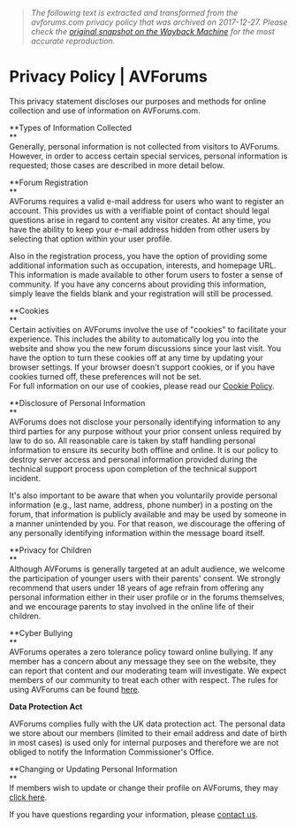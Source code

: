 > *The following text is extracted and transformed from the avforums.com privacy policy that was archived on 2017-12-27. Please check the [original snapshot on the Wayback Machine](https://web.archive.org/web/20171227022133id_/https%3A//www.avforums.com/pages/privacy-policy) for the most accurate reproduction.*

# Privacy Policy | AVForums

This privacy statement discloses our purposes and methods for online collection and use of information on AVForums.com.

**Types of Information Collected  
**  
Generally, personal information is not collected from visitors to AVForums. However, in order to access certain special services, personal information is requested; those cases are described in more detail below.

**Forum Registration  
**  
AVForums requires a valid e-mail address for users who want to register an account. This provides us with a verifiable point of contact should legal questions arise in regard to content any visitor creates. At any time, you have the ability to keep your e-mail address hidden from other users by selecting that option within your user profile.

Also in the registration process, you have the option of providing some additional information such as occupation, interests, and homepage URL. This information is made available to other forum users to foster a sense of community. If you have any concerns about providing this information, simply leave the fields blank and your registration will still be processed.

**Cookies  
**  
Certain activities on AVForums involve the use of "cookies" to facilitate your experience. This includes the ability to automatically log you into the website and show you the new forum discussions since your last visit. You have the option to turn these cookies off at any time by updating your browser settings. If your browser doesn't support cookies, or if you have cookies turned off, these preferences will not be set.  
For full information on our use of cookies, please read our [Cookie Policy](https://www.avforums.com/help/cookies).

**Disclosure of Personal Information  
**  
AVForums does not disclose your personally identifying information to any third parties for any purpose without your prior consent unless required by law to do so. All reasonable care is taken by staff handling personal information to ensure its security both offline and online. It is our policy to destroy server access and personal information provided during the technical support process upon completion of the technical support incident.

It's also important to be aware that when you voluntarily provide personal information (e.g., last name, address, phone number) in a posting on the forum, that information is publicly available and may be used by someone in a manner unintended by you. For that reason, we discourage the offering of any personally identifying information within the message board itself.

**Privacy for Children  
**  
Although AVForums is generally targeted at an adult audience, we welcome the participation of younger users with their parents' consent. We strongly recommend that users under 18 years of age refrain from offering any personal information either in their user profile or in the forums themselves, and we encourage parents to stay involved in the online life of their children.

**Cyber Bullying  
**  
AVForums operates a zero tolerance policy toward online bullying. If any member has a concern about any message they see on the website, they can report that content and our moderating team will investigate. We expect members of our community to treat each other with respect. The rules for using AVForums can be found [here](https://web.archive.org/web/20171227022133id_/https://www.avforums.com/pages/privacy-policy/pages/rules/).

**Data Protection Act**

AVForums complies fully with the UK data protection act. The personal data we store about our members (limited to their email address and date of birth in most cases) is used only for internal purposes and therefore we are not obliged to notify the Information Commissioner's Office.

**Changing or Updating Personal Information  
**  
If members wish to update or change their profile on AVForums, they may [click here](https://web.archive.org/web/20171227022133id_/https://www.avforums.com/pages/privacy-policy/account/personal-details/).

If you have questions regarding your information, please [contact us](https://web.archive.org/web/20171227022133id_/https://www.avforums.com/pages/privacy-policy/pages/contact-us/).
